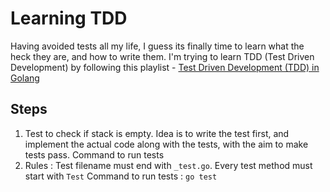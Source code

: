 # Learning TDD

Having avoided tests all my life, I guess its finally time to learn what the heck they are, and how to write them. I'm trying to learn TDD (Test Driven Development) by following this playlist - [Test Driven Development (TDD) in Golang](https://www.youtube.com/playlist?list=PLtFquUj7IL8VpSL98BTvl3lnD8HS4NGlA)


## Steps
1. Test to check if stack is empty. Idea is to write the test first, and implement the actual code along with the tests, with the aim to make tests pass. Command to run tests
2. Rules : Test filename must end with `_test.go`. Every test method must start with `Test` Command to run tests : `go test` 